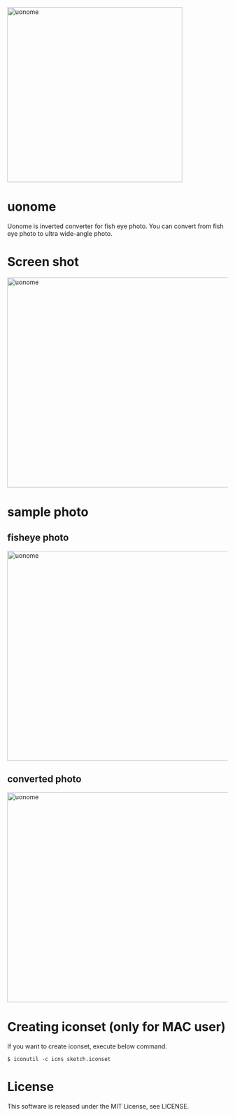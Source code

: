 <img src="https://raw.githubusercontent.com/wiki/karaage0703/uonome/008.png" alt="uonome" width="400" height="400">

# uonome
Uonome is inverted converter for fish eye photo.
You can convert from fish eye photo to ultra wide-angle photo.



# Screen shot
<img src="https://raw.githubusercontent.com/wiki/karaage0703/uonome/001.jpg" alt="uonome" width="640" height="480">


# sample photo

## fisheye photo
<img src="https://raw.githubusercontent.com/wiki/karaage0703/uonome/002.jpg" alt="uonome" width="640" height="480">


## converted photo

<img src="https://raw.githubusercontent.com/wiki/karaage0703/uonome/003.jpg" alt="uonome" width="640" height="480">



# Creating iconset (only for MAC user)

If you want to create iconset, execute below command.

~~~~
$ iconutil -c icns sketch.iconset
~~~~


# License
This software is released under the MIT License, see LICENSE.
